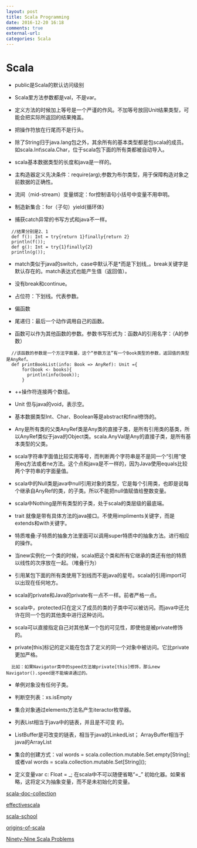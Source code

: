 ```yaml
---
layout: post
title: Scala Programming
date: 2016-12-20 16:18
comments: true
external-url:
categories: Scala
---
```


# Scala


- public是Scala的默认访问级别

- Scala里方法参数都是val，不是var。

- 定义方法的时候加上等号是一个严谨的作风。不加等号放回Unit结果类型，可能会把实际所返回的结果掩盖。

- 把操作符放在行尾而不是行头。

- 除了String归于java.lang包之外，其余所有的基本类型都是包scala的成员。如scala.Int\scala.Char，位于scala包下面的所有类都被自动导入。

- scala基本数据类型的长度和java是一样的。

- 主构造器定义先决条件：require(arg);参数为布尔类型，用于保障构造对象之前数据的正确性。

- 流间（mid-stream）变量绑定：for控制语句小括号中变量不用申明。

- 制造新集合：for（子句）yield{循环体}

- 捕获catch异常的书写方式和java不一样。

```
  //结果分别是2、1
  def f(): Int = try{return 1}finally{return 2}
  println(f());
  def g(): Int = try{1}finally{2}
  println(g());
```

- match类似于java的switch，case中默认不是*而是下划线_。break关键字是默认存在的。match表达式也能产生值（返回值）。

- 没有break和continue。

- 占位符：下划线。代表参数。

- 偏函数

- 尾递归：最后一个动作调用自己的函数。

- 函数可以作为其他函数的参数。参数书写形式为：函数A的引用名字：（A的参数）

```
  //该函数的参数是一个方法字面量，这个“参数方法”有一个Book类型的参数，返回值的类型是AnyRef。
  def printBookList(info: Book => AnyRef): Unit ={
      for(book <- books){
        println(info(book));
      }
```

- ++操作符连接两个数组。

- Unit 但与java的void，表示空。

- 基本数据类型Int、Char、Boolean等是abstract和final修饰的。

- Any是所有类的父类AnyRef类是Any类的直接子类，是所有引用类的基类，所以AnyRef类似于java的Object类。scala.AnyVal是Any的直接子类，是所有基本类型的父类。

- scala字符串字面值比较实用等号，而判断两个字符串是不是同一个“引用”使用eq方法或者ne方法。这个点和java是不一样的，因为Java使用equals比较两个字符串的字面量值。

- scala中的Null类是java中null引用对象的类型，它是每个引用类，也即是说每个继承自AnyRef的类，的子类。所以不能把null值赋值给整数变量。

- scala中Nothing是所有类型的子类，处于scala的类层级的最底端。

- trait 就像是带有具体方法的java接口。不使用impliments关键字，而是extends和with关键字。

- 特质堆叠:子特质的抽象方法里面可以调用super特质中的抽象方法。进行相应的操作。

- 当new实例化一个类的时候，scala把这个类和所有它继承的类还有他的特质以线性的次序放在一起。（堆叠行为）

- 引用某包下面的所有类使用下划线而不是java的星号。scala的引用import可以出现在任何地方。

- scala的private和Java的private有一点不一样。前者严格一点。

- scala中，protected只在定义了成员的类的子类中可以被访问。而java中还允许在同一个包的其他类中进行这种访问。

- scala可以直接指定自己对其他某一个包的可见性，即使他是被private修饰的。

- private[this]标记的定义能在包含了定义的同一个对象中被访问。它比private更加严格。

```
  比如：如果Navigator类中的speed方法被private[this]修饰，那么new Navigator().speed是不能编译通过的。
```

- 单例对象没有任何子类。

- 判断空列表：xs.isEmpty

- 集合对象通过elements方法名产生iteractor枚举器。

- 列表List相当于java中的链表，并且是不可变 的。

- ListBuffer是可改变的链表，相当于java的LinkedList； ArrayBuffer相当于java的ArrayList

- 集合的创建方式：val words = scala.collection.mutable.Set.empty\[String\]; 或者val words = scala.collection.mutable.Set\[String\]();

- 定义变量var c: Float = _; 在scala中不可以随便省略“=\_” 初始化器。如果省略，这将定义为抽象变量，而不是未初始化的变量。



[scala-doc-collection](http://www.scala-lang.org/docu/files/collections-api/collections_49.html)


[effectivescala](http://twitter.github.io/effectivescala/index-cn.html)


[scala-school](http://twitter.github.io/scala_school/)


[origins-of-scala](http://www.artima.com/scalazine/articles/origins_of_scala.html)


[Ninety-Nine Scala Problems](http://aperiodic.net/phil/scala/s-99/)

